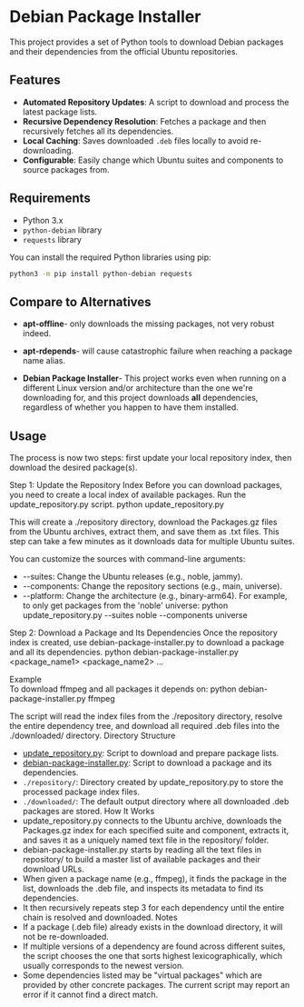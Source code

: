 # Debian Package Installer

This project provides a set of Python tools to download Debian packages and their dependencies from the official Ubuntu repositories.

## Features

-   **Automated Repository Updates**: A script to download and process the latest package lists.
-   **Recursive Dependency Resolution**: Fetches a package and then recursively fetches all its dependencies.
-   **Local Caching**: Saves downloaded `.deb` files locally to avoid re-downloading.
-   **Configurable**: Easily change which Ubuntu suites and components to source packages from.

## Requirements

-   Python 3.x
-   `python-debian` library
-   `requests` library

You can install the required Python libraries using pip:

```bash
python3 -m pip install python-debian requests
```

## Compare to Alternatives

- **apt-offline**- only downloads the missing packages, not very robust indeed.

- **apt-rdepends**- will cause catastrophic failure when reaching a package name alias.

- **Debian Package Installer**- This project works even when running on a different Linux version and/or architecture than the one we're downloading for, and this project downloads **all** dependencies, regardless of whether you happen to have them installed.

## Usage

The process is now two steps: first update your local repository index, then download the desired package(s).

Step 1: Update the Repository Index
Before you can download packages, you need to create a local index of available packages. Run the update_repository.py script.
python update_repository.py

This will create a ./repository directory, download the Packages.gz files from the Ubuntu archives, extract them, and save them as .txt files. This step can take a few minutes as it downloads data for multiple Ubuntu suites.

You can customize the sources with command-line arguments:
 * --suites: Change the Ubuntu releases (e.g., noble, jammy).
 * --components: Change the repository sections (e.g., main, universe).
 * --platform: Change the architecture (e.g., binary-arm64).
For example, to only get packages from the 'noble' universe:
python update_repository.py --suites noble --components universe

Step 2: Download a Package and Its Dependencies
Once the repository index is created, use debian-package-installer.py to download a package and all its dependencies.
python debian-package-installer.py <package_name1> <package_name2> ...

Example\
To download ffmpeg and all packages it depends on:
python debian-package-installer.py ffmpeg

The script will read the index files from the ./repository directory, resolve the entire dependency tree, and download all required .deb files into the ./downloaded/ directory.
Directory Structure
 * [update_repository.py](./update_repository.py): Script to download and prepare package lists.
 * [debian-package-installer.py](debian-package-installer.py): Script to download a package and its dependencies.
 * `./repository/`: Directory created by update_repository.py to store the processed package index files.
 * `./downloaded/`: The default output directory where all downloaded .deb packages are stored.
How It Works
 * update_repository.py connects to the Ubuntu archive, downloads the Packages.gz index for each specified suite and component, extracts it, and saves it as a uniquely named text file in the repository/ folder.
 * debian-package-installer.py starts by reading all the text files in repository/ to build a master list of available packages and their download URLs.
 * When given a package name (e.g., ffmpeg), it finds the package in the list, downloads the .deb file, and inspects its metadata to find its dependencies.
 * It then recursively repeats step 3 for each dependency until the entire chain is resolved and downloaded.
Notes
 * If a package (.deb file) already exists in the download directory, it will not be re-downloaded.
 * If multiple versions of a dependency are found across different suites, the script chooses the one that sorts highest lexicographically, which usually corresponds to the newest version.
 * Some dependencies listed may be "virtual packages" which are provided by other concrete packages. The current script may report an error if it cannot find a direct match.
